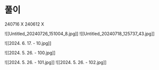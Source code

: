 # 풀이

240716 X
240612 X


![[Untitled_20240726_151004_8.jpg]]
![[Untitled_20240718_125737_43.jpg]]

![[2024. 6. 17. - 10.jpg]]

![[2024. 5. 26. - 100.jpg]]

![[2024. 5. 26. - 101.jpg]]
![[2024. 5. 26. - 102.jpg]]